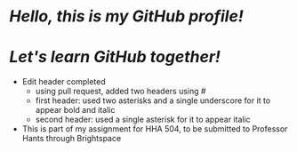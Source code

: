 # _**Hello, this is my GitHub profile!**_
# *Let's learn GitHub together!*

















- Edit header completed
  - using pull request, added two headers using #
  - first header: used two asterisks and a single underscore for it to appear bold and italic
  - second header: used a single asterisk for it to appear italic
- This is part of my assignment for HHA 504, to be submitted to Professor Hants through Brightspace



